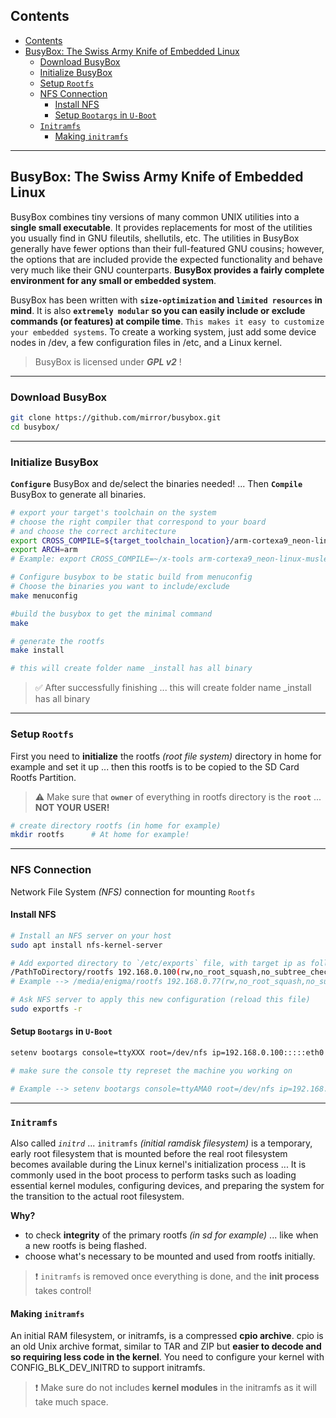 ## Contents

- [Contents](#contents)
- [BusyBox: The Swiss Army Knife of Embedded Linux](#busybox-the-swiss-army-knife-of-embedded-linux)
  - [Download BusyBox](#download-busybox)
  - [Initialize BusyBox](#initialize-busybox)
  - [Setup `Rootfs`](#setup-rootfs)
  - [NFS Connection](#nfs-connection)
    - [Install NFS](#install-nfs)
    - [Setup `Bootargs` in `U-Boot`](#setup-bootargs-in-u-boot)
  - [`Initramfs`](#initramfs)
    - [Making `initramfs`](#making-initramfs)

---
## BusyBox: The Swiss Army Knife of Embedded Linux
BusyBox combines tiny versions of many common UNIX utilities into a **single small executable**. It provides replacements for most of the utilities you usually find in GNU fileutils, shellutils, etc. The utilities in BusyBox generally have fewer options than their full-featured GNU cousins; however, the options that are included provide the expected functionality and behave very much like their GNU counterparts. **BusyBox provides a fairly complete environment for any small or embedded system**.

BusyBox has been written with **`size-optimization` and `limited resources` in mind**. It is also **`extremely modular` so you can easily include or exclude commands (or features) at compile time**. `This makes it easy to customize your embedded systems`. To create a working system, just add some device nodes in /dev, a few configuration files in /etc, and a Linux kernel.

> BusyBox is licensed under ***GPL v2*** !

---
### Download BusyBox
``` bash
git clone https://github.com/mirror/busybox.git
cd busybox/
```
---
### Initialize BusyBox
**`Configure`** BusyBox and de/select the binaries needed! ... Then **`Compile`** BusyBox to generate all binaries.
``` bash
# export your target's toolchain on the system
# choose the right compiler that correspond to your board
# and choose the correct architecture 
export CROSS_COMPILE=${target_toolchain_location}/arm-cortexa9_neon-linux-musleabihf-
export ARCH=arm
# Example: export CROSS_COMPILE=~/x-tools arm-cortexa9_neon-linux-musleabihf/bin arm-cortexa9_neon-linux-musleabihf-

# Configure busybox to be static build from menuconfig
# Choose the binaries you want to include/exclude
make menuconfig

#build the busybox to get the minimal command
make

# generate the rootfs
make install

# this will create folder name _install has all binary
```
> :white_check_mark: After successfully finishing ... this will create folder name _install has all binary

--- 
### Setup `Rootfs`
First you need to **initialize** the rootfs *(root file system)* directory in home for example and set it up ... then this rootfs is to be copied to the SD Card Rootfs Partition.
> :warning: Make sure that **`owner`** of everything in rootfs directory is the **`root`** ... **NOT YOUR USER!**

``` bash
# create directory rootfs (in home for example)
mkdir rootfs      # At home for example!
```
---
### NFS Connection
Network File System *(NFS)* connection for mounting `Rootfs`
#### Install NFS
``` bash
# Install an NFS server on your host
sudo apt install nfs-kernel-server

# Add exported directory to `/etc/exports` file, with target ip as follows
/PathToDirectory/rootfs 192.168.0.100(rw,no_root_squash,no_subtree_check)
# Example --> /media/enigma/rootfs 192.168.0.77(rw,no_root_squash,no_subtree_check)

# Ask NFS server to apply this new configuration (reload this file)
sudo exportfs -r
```

#### Setup `Bootargs` in `U-Boot`
``` bash
setenv bootargs console=ttyXXX root=/dev/nfs ip=192.168.0.100:::::eth0 nfsroot=192.168.0.1:/home/fady/Documents/busybox/_install,nfsvers=3,tcp rw init=/sbin/init

# make sure the console tty represet the machine you working on

# Example --> setenv bootargs console=ttyAMA0 root=/dev/nfs ip=192.168.0.77:::::eth0 nfsroot=192.168.0.1:/media/enigma/rootfs,nfsvers=3,tcp rw init=/sbin/init
```

---
### `Initramfs`
Also called *`initrd`* ... `initramfs` *(initial ramdisk filesystem)* is a temporary, early root filesystem that is mounted before the real root filesystem becomes available during the Linux kernel's initialization process ... It is commonly used in the boot process to perform tasks such as loading essential kernel modules, configuring devices, and preparing the system for the transition to the actual root filesystem.

**Why?**
- to check **integrity** of the primary rootfs *(in sd for example)* ... like when a new rootfs is being flashed.
- choose what's necessary to be mounted and used from rootfs initially.

> :exclamation: `initramfs` is removed once everything is done, and the **init process** takes control!


#### Making `initramfs`
An initial RAM filesystem, or initramfs, is a compressed **cpio archive**. cpio is an old Unix archive format, similar to TAR and ZIP but **easier to decode and so requiring less code in the kernel**. You need to configure your kernel with CONFIG_BLK_DEV_INITRD to support initramfs.

> :exclamation: Make sure do not includes **kernel modules** in the initramfs as it will take much space.

``` bash

```
